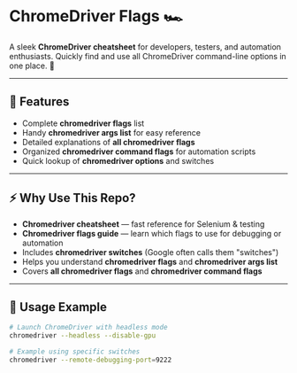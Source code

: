 # ChromeDriver Flags 🏎️

A sleek **ChromeDriver cheatsheet** for developers, testers, and automation enthusiasts. Quickly find and use all ChromeDriver command-line options in one place. 🚀

---

## 📌 Features

- Complete **chromedriver flags** list  
- Handy **chromedriver args list** for easy reference  
- Detailed explanations of **all chromedriver flags**  
- Organized **chromedriver command flags** for automation scripts  
- Quick lookup of **chromedriver options** and switches  

---

## ⚡ Why Use This Repo?

- **Chromedriver cheatsheet** — fast reference for Selenium & testing  
- **Chromedriver flags guide** — learn which flags to use for debugging or automation  
- Includes **chromedriver switches** (Google often calls them "switches")  
- Helps you understand **chromedriver flags** and **chromedriver args list**  
- Covers **all chromedriver flags** and **chromedriver command flags**  

---

## 🚀 Usage Example

```bash
# Launch ChromeDriver with headless mode
chromedriver --headless --disable-gpu

# Example using specific switches
chromedriver --remote-debugging-port=9222

